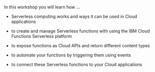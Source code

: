 In this workshop you will learn how ...

- Serverless computing works and ways it can be used in Cloud applications

- to create and manage Serverless functions with using the IBM Cloud Functions Serverless platform

- to expose functions as Cloud APIs and return different content types

- to automate your functions by triggering them using events

- to connect these Serverless functions to your Cloud applications
